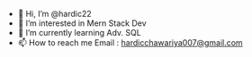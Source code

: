 - 👋 Hi, I’m @hardic22
- 👀 I’m interested in Mern Stack Dev
- 🌱 I’m currently learning Adv. SQL
- 📫 How to reach me Email : hardicchawariya007@gmail.com

<!---
hardic22/hardic22 is a ✨ special ✨ repository because its `README.md` (this file) appears on your GitHub profile.
You can click the Preview link to take a look at your changes.
--->

